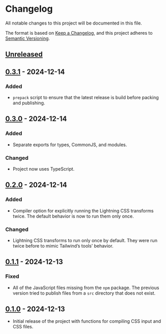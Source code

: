 # Changelog

All notable changes to this project will be documented in this file.

The format is based on [Keep a Changelog](https://keepachangelog.com/en/1.1.0/),
and this project adheres to
[Semantic Versioning](https://semver.org/spec/v2.0.0.html).

## [Unreleased]

## [0.3.1] - 2024-12-14

### Added

- `prepack` script to ensure that the latest release is build before packing and
  publishing.

## [0.3.0] - 2024-12-14

### Added

- Separate exports for types, CommonJS, and modules.

### Changed

- Project now uses TypeScript.

## [0.2.0] - 2024-12-14

### Added

- Compiler option for explicitly running the Lightning CSS transforms twice. The
  default behavior is now to run them only once.

### Changed

- Lightning CSS transforms to run only once by default. They were run twice
  before to mimic Tailwind’s tools’ behavior.

## [0.1.1] - 2024-12-13

### Fixed

- All of the JavaScript files missing from the `npm` package. The previous
  version tried to publish files from a `src` directory that does not exist.

## [0.1.0] - 2024-12-13

- Initial release of the project with functions for compiling CSS input and CSS
  files.

[unreleased]:
  https://github.com/anttikivi/tailwindcss-node-compiler/compare/v0.3.1...HEAD
[0.3.1]:
  https://github.com/anttikivi/tailwindcss-node-compiler/compare/v0.3.0...v0.3.1
[0.3.0]:
  https://github.com/anttikivi/tailwindcss-node-compiler/compare/v0.2.0...v0.3.0
[0.2.0]:
  https://github.com/anttikivi/tailwindcss-node-compiler/compare/v0.1.1...v0.2.0
[0.1.1]:
  https://github.com/anttikivi/tailwindcss-node-compiler/compare/v0.1.0...v0.1.1
[0.1.0]:
  https://github.com/anttikivi/tailwindcss-node-compiler/releases/tag/v0.1.0

